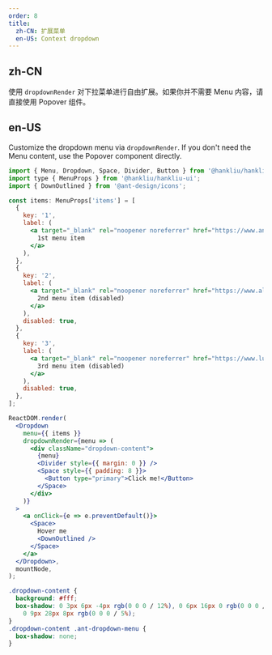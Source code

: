 ```yaml
---
order: 8
title:
  zh-CN: 扩展菜单
  en-US: Context dropdown
---
```


## zh-CN

使用 `dropdownRender` 对下拉菜单进行自由扩展。如果你并不需要 Menu 内容，请直接使用 Popover 组件。


## en-US

Customize the dropdown menu via `dropdownRender`. If you don't need the Menu content, use the Popover component directly.

```jsx
import { Menu, Dropdown, Space, Divider, Button } from '@hankliu/hankliu-ui';
import type { MenuProps } from '@hankliu/hankliu-ui';
import { DownOutlined } from '@ant-design/icons';

const items: MenuProps['items'] = [
  {
    key: '1',
    label: (
      <a target="_blank" rel="noopener noreferrer" href="https://www.antgroup.com">
        1st menu item
      </a>
    ),
  },
  {
    key: '2',
    label: (
      <a target="_blank" rel="noopener noreferrer" href="https://www.aliyun.com">
        2nd menu item (disabled)
      </a>
    ),
    disabled: true,
  },
  {
    key: '3',
    label: (
      <a target="_blank" rel="noopener noreferrer" href="https://www.luohanacademy.com">
        3rd menu item (disabled)
      </a>
    ),
    disabled: true,
  },
];

ReactDOM.render(
  <Dropdown
    menu={{ items }}
    dropdownRender={menu => (
      <div className="dropdown-content">
        {menu}
        <Divider style={{ margin: 0 }} />
        <Space style={{ padding: 8 }}>
          <Button type="primary">Click me!</Button>
        </Space>
      </div>
    )}
  >
    <a onClick={e => e.preventDefault()}>
      <Space>
        Hover me
        <DownOutlined />
      </Space>
    </a>
  </Dropdown>,
  mountNode,
);
```

```css
.dropdown-content {
  background: #fff;
  box-shadow: 0 3px 6px -4px rgb(0 0 0 / 12%), 0 6px 16px 0 rgb(0 0 0 / 8%),
    0 9px 28px 8px rgb(0 0 0 / 5%);
}
.dropdown-content .ant-dropdown-menu {
  box-shadow: none;
}
```

<style>
  [data-theme="dark"] .head-example { background: #1f1f1f; }
</style>
